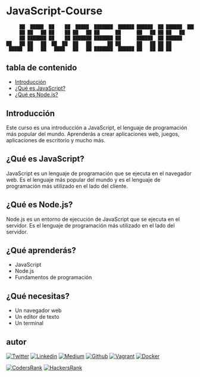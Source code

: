 # JavaScript-Course

```javascript
     ██  █████  ██    ██  █████  ███████  ██████ ██████  ██ ██████  ████████ 
     ██ ██   ██ ██    ██ ██   ██ ██      ██      ██   ██ ██ ██   ██    ██    
     ██ ███████ ██    ██ ███████ ███████ ██      ██████  ██ ██████     ██ 
██   ██ ██   ██  ██  ██  ██   ██      ██ ██      ██   ██ ██ ██         ██ 
 █████  ██   ██   ████   ██   ██ ███████  ██████ ██   ██ ██ ██         ██ 
```

## tabla de contenido

- [Introducción](#introducción)
- [¿Qué es JavaScript?](#qué-es-javascript)
- [¿Qué es Node.js?](#qué-es-nodejs)

## Introducción

Este curso es una introducción a JavaScript, el lenguaje de programación más popular del mundo. Aprenderás a crear aplicaciones web, juegos, aplicaciones de escritorio y mucho más.

## ¿Qué es JavaScript?

JavaScript es un lenguaje de programación que se ejecuta en el navegador web. Es el lenguaje más popular del mundo y es el lenguaje de programación más utilizado en el lado del cliente.

## ¿Qué es Node.js?

Node.js es un entorno de ejecución de JavaScript que se ejecuta en el servidor. Es el lenguaje de programación más utilizado en el lado del servidor.

## ¿Qué aprenderás?

- JavaScript
- Node.js
- Fundamentos de programación

## ¿Qué necesitas?

- Un navegador web
- Un editor de texto
- Un terminal

## autor

[![Twitter](https://img.shields.io/twitter/follow/ralex_uy?style=social)](https://twitter.com/ralex_uy) <!-- twitter -->
[![Linkedin](https://img.shields.io/badge/LinkedIn-+28K-blue?style=social&logo=linkedin)](https://www.linkedin.com/in/ronald-rivero/) <!-- linkedin -->
[![Medium](https://img.shields.io/static/v1?label=&message=Medium&color=000000&logo=Medium&logoColor=000000&labelColor=888888)](https://medium.com/@ralexrivero)<!-- medium -->
[![Github](https://img.shields.io/github/followers/ralexrivero?style=social)](https://github.com/ralexrivero/) <!-- github -->
[![Vagrant](https://img.shields.io/static/v1?label=&message=Vagrant%20Profile&color=1868F2&logo=vagrant&labelColor=2F333A)](https://app.vagrantup.com/ralexrivero) <!-- vagrant -->
[![Docker](https://img.shields.io/static/v1?label=&message=Docker%20Profile&color=2496ED&logo=Docker&labelColor=2F333A)](https://hub.docker.com/u/ralexrivero) <!-- docker -->

[![CodersRank](https://img.shields.io/static/v1?label=&message=Coders%20Rank&color=67A4AC&logo=CodersRank&logoColor=67A4AC&labelColor=2F333A)](https://profile.codersrank.io/user/ralexrivero) <!-- codersrank -->
[![HackersRank](https://img.shields.io/static/v1?label=&message=Hacker%20Rank&color=00EA64&logo=HackerRank&logoColor=00EA64&labelColor=2F333A)](https://www.hackerrank.com/ralexrivero) <!-- hackerrank -->
<!-- Behance -->
<!-- website -->
